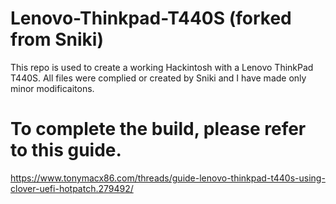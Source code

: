 # Lenovo-Thinkpad-T440S (forked from Sniki)
This repo is used to create a working Hackintosh with a Lenovo ThinkPad T440S. All files were complied or created by Sniki and I have made only minor modificaitons.

# To complete the build, please refer to this guide.
https://www.tonymacx86.com/threads/guide-lenovo-thinkpad-t440s-using-clover-uefi-hotpatch.279492/
